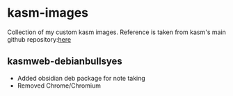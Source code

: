 # kasm-images

Collection of my custom kasm images. 
Reference is taken from kasm's main github repository:[here](https://github.com/kasmtech/workspaces-images)


## kasmweb-debianbullsyes
- Added obsidian deb package for note taking
- Removed Chrome/Chromium

